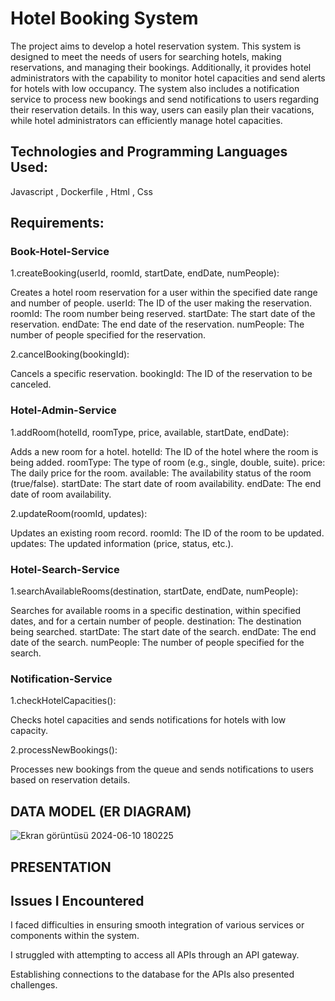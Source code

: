 # Hotel Booking System

The project aims to develop a hotel reservation system. This system is designed to meet the needs of users for searching hotels,
making reservations, and managing their bookings. Additionally, it provides hotel administrators with the capability to monitor
hotel capacities and send alerts for hotels with low occupancy. The system also includes a notification service to process
new bookings and send notifications to users regarding their reservation details. In this way, users can easily plan their
vacations, while hotel administrators can efficiently manage hotel capacities.

## Technologies and Programming Languages Used:

Javascript , Dockerfile , Html , Css

## Requirements:

### Book-Hotel-Service

1.createBooking(userId, roomId, startDate, endDate, numPeople):

Creates a hotel room reservation for a user within the specified date range and number of people.
userId: The ID of the user making the reservation.
roomId: The room number being reserved.
startDate: The start date of the reservation.
endDate: The end date of the reservation.
numPeople: The number of people specified for the reservation.

2.cancelBooking(bookingId):

Cancels a specific reservation.
bookingId: The ID of the reservation to be canceled.

### Hotel-Admin-Service

1.addRoom(hotelId, roomType, price, available, startDate, endDate):

Adds a new room for a hotel.
hotelId: The ID of the hotel where the room is being added.
roomType: The type of room (e.g., single, double, suite).
price: The daily price for the room.
available: The availability status of the room (true/false).
startDate: The start date of room availability.
endDate: The end date of room availability.

2.updateRoom(roomId, updates):

Updates an existing room record.
roomId: The ID of the room to be updated.
updates: The updated information (price, status, etc.).

### Hotel-Search-Service

1.searchAvailableRooms(destination, startDate, endDate, numPeople):

Searches for available rooms in a specific destination, within specified dates, and for a certain number of people.
destination: The destination being searched.
startDate: The start date of the search.
endDate: The end date of the search.
numPeople: The number of people specified for the search.

### Notification-Service

1.checkHotelCapacities():

Checks hotel capacities and sends notifications for hotels with low capacity.

2.processNewBookings():

Processes new bookings from the queue and sends notifications to users based on reservation details.

## DATA MODEL (ER DIAGRAM)

![Ekran görüntüsü 2024-06-10 180225](https://github.com/gultenguzel/Final2/assets/140374859/155f5048-bf18-4830-ad30-3d13de8e03cf)

## PRESENTATION

## Issues I Encountered

I faced difficulties in ensuring smooth integration of various services or components within the system.

I struggled with attempting to access all APIs through an API gateway.

Establishing connections to the database for the APIs also presented challenges.




